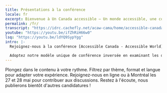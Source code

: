 ```yaml
---
title: Présentations à la conférence
locale: fr
excerpt: Bienvenue à Un Canada accessible — Un monde accessible, une conférence visant à promouvoir l'accessibilité et la conception inclusive dans divers contextes.
permalink: /fr/
transcript: "https://idrc.cachefly.net/acaw-cama/home/accessible-canada-accessible-world-transcript-fr.docx"
youtube: "https://youtu.be/ifZhRiH66w0"
lsq: "https://youtu.be/ldYQ9SypYgg"
intro: |-
  Rejoignez-nous à la conférence [Accessible Canada - Accessible World](https://sites.events.concordia.ca/sites/accessconf/fr/accessible-canada-accessible-world/home) qui se déroulera en ligne et à Montréal les 27 et 28 mai 2024.

  Adoptez notre modèle unique de conférence inversée en examinant les diverses présentations avant l'événement sur cette page. Cette exploration pré-conférence nous permet de consacrer notre temps à relever 24 défis critiques à travers quatre thèmes centraux.
---
```

Plongez dans le contenu à votre rythme. Filtrez par thème, format et langue pour adapter votre expérience. Rejoignez-nous en ligne ou à Montréal les 27 et 28 mai pour contribuer aux discussions. Restez à l'écoute, nous publierons bientôt d'autres candidatures !
